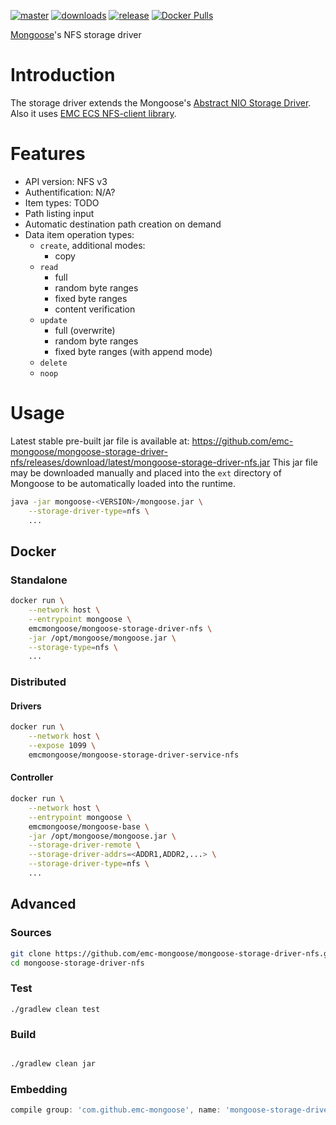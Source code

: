 [![master](https://img.shields.io/travis/emc-mongoose/mongoose-storage-driver-nfs/master.svg)](https://travis-ci.org/emc-mongoose/mongoose-storage-driver-nfs)
[![downloads](https://img.shields.io/github/downloads/emc-mongoose/mongoose-storage-driver-nfs/total.svg)](https://github.com/emc-mongoose/mongoose-storage-driver-nfs/releases)
[![release](https://img.shields.io/github/release/emc-mongoose/mongoose-storage-driver-nfs.svg)]()
[![Docker Pulls](https://img.shields.io/docker/pulls/emcmongoose/mongoose-storage-driver-nfs.svg)](https://hub.docker.com/r/emcmongoose/mongoose-storage-driver-nfs/)

[Mongoose](https://github.com/emc-mongoose/mongoose-base)'s NFS storage
driver

# Introduction

The storage driver extends the Mongoose's [Abstract NIO Storage Driver](https://github.com/emc-mongoose/mongoose-base/wiki/v3.6-Extensions#22-nio-storage-driver).
Also it uses [EMC ECS NFS-client library](https://github.com/EMCECS/nfs-client-java).

# Features

* API version: NFS v3
* Authentification: N/A?
* Item types: TODO
* Path listing input
* Automatic destination path creation on demand
* Data item operation types:
    * `create`, additional modes:
        * copy
    * `read`
        * full
        * random byte ranges
        * fixed byte ranges
        * content verification
    * `update`
        * full (overwrite)
        * random byte ranges
        * fixed byte ranges (with append mode)
    * `delete`
    * `noop`

# Usage

Latest stable pre-built jar file is available at:
https://github.com/emc-mongoose/mongoose-storage-driver-nfs/releases/download/latest/mongoose-storage-driver-nfs.jar
This jar file may be downloaded manually and placed into the `ext`
directory of Mongoose to be automatically loaded into the runtime.

```bash
java -jar mongoose-<VERSION>/mongoose.jar \
    --storage-driver-type=nfs \
    ...
```

## Docker

### Standalone

```bash
docker run \
    --network host \
    --entrypoint mongoose \
    emcmongoose/mongoose-storage-driver-nfs \
    -jar /opt/mongoose/mongoose.jar \
    --storage-type=nfs \
    ...
```

### Distributed

#### Drivers

```bash
docker run \
    --network host \
    --expose 1099 \
    emcmongoose/mongoose-storage-driver-service-nfs
```

#### Controller

```bash
docker run \
    --network host \
    --entrypoint mongoose \
    emcmongoose/mongoose-base \
    -jar /opt/mongoose/mongoose.jar \
    --storage-driver-remote \
    --storage-driver-addrs=<ADDR1,ADDR2,...> \
    --storage-driver-type=nfs \
    ...
```

## Advanced

### Sources

```bash
git clone https://github.com/emc-mongoose/mongoose-storage-driver-nfs.git
cd mongoose-storage-driver-nfs
```

### Test

```
./gradlew clean test
```

### Build

```bash

./gradlew clean jar
```

### Embedding

```groovy
compile group: 'com.github.emc-mongoose', name: 'mongoose-storage-driver-nfs', version: '<VERSION>'
```
